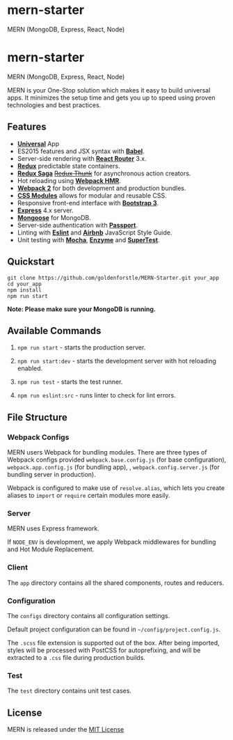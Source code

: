 # mern-starter
MERN (MongoDB, Express, React, Node)
# mern-starter


MERN (MongoDB, Express, React, Node)

MERN is your One-Stop solution which makes it easy to build universal apps. It minimizes the setup time and gets you up to speed using proven technologies and best practices.

## Features
- [**Universal**](http://isomorphic.net/) App
- ES2015 features and JSX syntax with [**Babel**](https://babeljs.io/).
- Server-side rendering with [**React Router**](https://github.com/ReactTraining/react-router) 3.x.
- [**Redux**](http://redux.js.org/) predictable state containers.
- [**Redux Saga**](https://redux-saga.github.io/redux-saga/) [~~Redux Thunk~~](https://github.com/gaearon/redux-thunk) for asynchronous action creators.
- Hot reloading using [**Webpack HMR**](https://webpack.js.org/concepts/hot-module-replacement/).
- [**Webpack 2**](https://webpack.js.org/) for both development and production bundles.
- [**CSS Modules**](http://glenmaddern.com/articles/css-modules) allows for modular and reusable CSS.
- Responsive front-end interface with [**Bootstrap 3**](http://getbootstrap.com/).
- [**Express**](http://expressjs.com/) 4.x server.
- [**Mongoose**](http://mongoosejs.com/) for MongoDB.
- Server-side authentication with [**Passport**](http://passportjs.org/).
- Linting with [**Eslint**](http://eslint.org/) and [**Airbnb**](https://github.com/airbnb/javascript) JavaScript Style Guide.
- Unit testing with [**Mocha**](https://mochajs.org/), [**Enzyme**](http://airbnb.io/enzyme/) and [**SuperTest**](https://github.com/visionmedia/supertest).

## Quickstart
```
git clone https://github.com/goldenforstle/MERN-Starter.git your_app
cd your_app
npm install
npm run start
```
**Note: Please make sure your MongoDB is running.**

## Available Commands
1. `npm run start` - starts the production server.

2. `npm run start:dev` - starts the development server with hot reloading enabled.

3. `npm run test` - starts the test runner.

4. `npm run eslint:src` - runs linter to check for lint errors.

## File Structure
### Webpack Configs
MERN users Webpack for bundling modules. There are three types of Webpack configs provided `webpack.base.config.js` (for base configuration), `webpack.app.config.js` (for bundling app), , `webpack.config.server.js` (for bundling server in production).

Webpack is configured to make use of `resolve.alias`, which lets you create aliases to `import` or `require` certain modules more easily.

### Server
MERN uses Express framework.

If `NODE_ENV` is development, we apply Webpack middlewares for bundling and Hot Module Replacement.

### Client
The `app` directory contains all the shared components, routes and reducers.

### Configuration
The `configs` directory contains all configuration settings.

Default project configuration can be found in `~/config/project.config.js`.

The `.scss` file extension is supported out of the box. After being imported, styles will be processed with PostCSS for autoprefixing, and will be extracted to a `.css` file during production builds.

### Test
The `test` directory contains unit test cases.

## License
MERN is released under the [MIT License](https://opensource.org/licenses/MIT)
